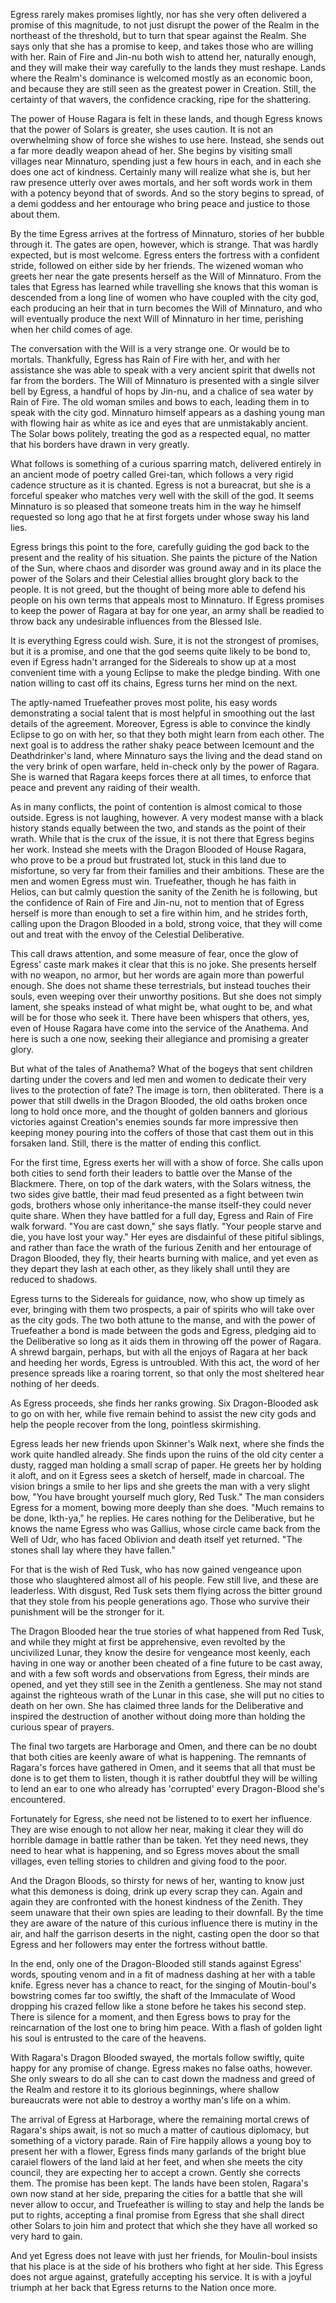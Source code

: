 Egress rarely makes promises lightly, nor has she very often delivered a promise of this magnitude, to not just disrupt the power of the Realm in the northeast of the threshold, but to turn that spear against the Realm. She says only that she has a promise to keep, and takes those who are willing with her. Rain of Fire and Jin-nu both wish to attend her, naturally enough, and they will make their way carefully to the lands they must reshape. Lands where the Realm's dominance is welcomed mostly as an economic boon, and because they are still seen as the greatest power in Creation. Still, the certainty of that wavers, the confidence cracking, ripe for the shattering.

The power of House Ragara is felt in these lands, and though Egress knows that the power of Solars is greater, she uses caution. It is not an overwhelming show of force she wishes to use here. Instead, she sends out a far more deadly weapon ahead of her. She begins by visiting small villages near Minnaturo, spending just a few hours in each, and in each she does one act of kindness. Certainly many will realize what she is, but her raw presence utterly over awes mortals, and her soft words work in them with a potency beyond that of swords. And so the story begins to spread, of a demi goddess and her entourage who bring peace and justice to those about them.

By the time Egress arrives at the fortress of Minnaturo, stories of her bubble through it. The gates are open, however, which is strange. That was hardly expected, but is most welcome. Egress enters the fortress with a confident stride, followed on either side by her friends. The wizened woman who greets her near the gate presents herself as the Will of Minnaturo. From the tales that Egress has learned while travelling she knows that this woman is descended from a long line of women who have coupled with the city god, each producing an heir that in turn becomes the Will of Minnaturo, and who will eventually produce the next Will of Minnaturo in her time, perishing when her child comes of age.

The conversation with the Will is a very strange one. Or would be to mortals. Thankfully, Egress has Rain of Fire with her, and with her assistance she was able to speak with a very ancient spirit that dwells not far from the borders. The Will of Minnaturo is presented with a single silver bell by Egress, a handful of hops by Jin-nu, and a chalice of sea water by Rain of Fire. The old woman smiles and bows to each, leading them in to speak with the city god. Minnaturo himself appears as a dashing young man with flowing hair as white as ice and eyes that are unmistakably ancient. The Solar bows politely, treating the god as a respected equal, no matter that his borders have drawn in very greatly.

What follows is something of a curious sparring match, delivered entirely in an ancient mode of poetry called Grei-tan, which follows a very rigid cadence structure as it is chanted. Egress is not a bureacrat, but she is a forceful speaker who matches very well with the skill of the god. It seems Minnaturo is so pleased that someone treats him in the way he himself requested so long ago that he at first forgets under whose sway his land lies.

Egress brings this point to the fore, carefully guiding the god back to the present and the reality of his situation. She paints the picture of the Nation of the Sun, where chaos and disorder was ground away and in its place the power of the Solars and their Celestial allies brought glory back to the people. It is not greed, but the thought of being more able to defend his people on his own terms that appeals most to Minnaturo. If Egress promises to keep the power of Ragara at bay for one year, an army shall be readied to throw back any undesirable influences from the Blessed Isle.

It is everything Egress could wish. Sure, it is not the strongest of promises, but it is a promise, and one that the god seems quite likely to be bond to, even if Egress hadn't arranged for the Sidereals to show up at a most convenient time with a young Eclipse to make the pledge binding. With one nation willing to cast off its chains, Egress turns her mind on the next.

The aptly-named Truefeather proves most polite, his easy words demonstrating a social talent that is most helpful in smoothing out the last details of the agreement. Moreover, Egress is able to convince the kindly Eclipse to go on with her, so that they both might learn from each other. The next goal is to address the rather shaky peace between Icemount and the Deathdrinker's land, where Minnaturo says the living and the dead stand on the very brink of open warfare, held in-check only by the power of Ragara. She is warned that Ragara keeps forces there at all times, to enforce that peace and prevent any raiding of their wealth.

As in many conflicts, the point of contention is almost comical to those outside. Egress is not laughing, however. A very modest manse with a black history stands equally between the two, and stands as the point of their wrath. While that is the crux of the issue, it is not there that Egress begins her work. Instead she meets with the Dragon Blooded of House Ragara, who prove to be a proud but frustrated lot, stuck in this land due to misfortune, so very far from their families and their ambitions. These are the men and women Egress must win. Truefeather, though he has faith in Helios, can but calmly question the sanity of the Zenith he is following, but the confidence of Rain of Fire and Jin-nu, not to mention that of Egress herself is more than enough to set a fire within him, and he strides forth, calling upon the Dragon Blooded in a bold, strong voice, that they will come out and treat with the envoy of the Celestial Deliberative.

This call draws attention, and some measure of fear, once the glow of Egress' caste mark makes it clear that this is no joke. She presents herself with no weapon, no armor, but her words are again more than powerful enough. She does not shame these terrestrials, but instead touches their souls, even weeping over their unworthy positions. But she does not simply lament, she speaks instead of what might be, what ought to be, and what will be for those who seek it. There have been whispers that others, yes, even of House Ragara have come into the service of the Anathema. And here is such a one now, seeking their allegiance and promising a greater glory.

But what of the tales of Anathema? What of the bogeys that sent children darting under the covers and led men and women to dedicate their very lives to the protection of fate? The image is torn, then obliterated. There is a power that still dwells in the Dragon Blooded, the old oaths broken once long to hold once more, and the thought of golden banners and glorious victories against Creation's enemies sounds far more impressive then keeping money pouring into the coffers of those that cast them out in this forsaken land. Still, there is the matter of ending this conflict.

For the first time, Egress exerts her will with a show of force. She calls upon both cities to send forth their leaders to battle over the Manse of the Blackmere. There, on top of the dark waters, with the Solars witness, the two sides give battle, their mad feud presented as a fight between twin gods, brothers whose only inheritance-the manse itself-they could never quite share. When they have battled for a full day, Egress and Rain of Fire walk forward. "You are cast down," she says flatly. "Your people starve and die, you have lost your way." Her eyes are disdainful of these pitiful siblings, and rather than face the wrath of the furious Zenith and her entourage of Dragon Blooded, they fly, their hearts burning with malice, and yet even as they depart they lash at each other, as they likely shall until they are reduced to shadows.

Egress turns to the Sidereals for guidance, now, who show up timely as ever, bringing with them two prospects, a pair of spirits who will take over as the city gods. The two both attune to the manse, and with the power of Truefeather a bond is made between the gods and Egress, pledging aid to the Deliberative so long as it aids them in throwing off the power of Ragara. A shrewd bargain, perhaps, but with all the enjoys of Ragara at her back and heeding her words, Egress is untroubled. With this act, the word of her presence spreads like a roaring torrent, so that only the most sheltered hear nothing of her deeds.

As Egress proceeds, she finds her ranks growing. Six Dragon-Blooded ask to go on with her, while five remain behind to assist the new city gods and help the people recover from the long, pointless skirmishing.

Egress leads her new friends upon Skinner's Walk next, where she finds the work quite handled already. She finds upon the ruins of the old city center a dusty, ragged man holding a small scrap of paper. He greets her by holding it aloft, and on it Egress sees a sketch of herself, made in charcoal. The vision brings a smile to her lips and she greets the man with a very slight bow, "You have brought yourself much glory, Red Tusk." The man considers Egress for a moment, bowing more deeply than she does. "Much remains to be done, Ikth-ya," he replies. He cares nothing for the Deliberative, but he knows the name Egress who was Gallius, whose circle came back from the Well of Udr, who has faced Oblivion and death itself yet returned. "The stones shall lay where they have fallen."

For that is the wish of Red Tusk, who has now gained vengeance upon those who slaughtered almost all of his people. Few still live, and these are leaderless. With disgust, Red Tusk sets them flying across the bitter ground that they stole from his people generations ago. Those who survive their punishment will be the stronger for it.

The Dragon Blooded hear the true stories of what happened from Red Tusk, and while they might at first be apprehensive, even revolted by the uncivilized Lunar, they know the desire for vengeance most keenly, each having in one way or another been cheated of a fine future to be cast away, and with a few soft words and observations from Egress, their minds are opened, and yet they still see in the Zenith a gentleness. She may not stand against the righteous wrath of the Lunar in this case, she will put no cities to death on her own. She has claimed three lands for the Deliberative and inspired the destruction of another without doing more than holding the curious spear of prayers.

The final two targets are Harborage and Omen, and there can be no doubt that both cities are keenly aware of what is happening. The remnants of Ragara's forces have gathered in Omen, and it seems that all that must be done is to get them to listen, though it is rather doubtful they will be willing to lend an ear to one who already has 'corrupted' every Dragon-Blood she's encountered.

Fortunately for Egress, she need not be listened to to exert her influence. They are wise enough to not allow her near, making it clear they will do horrible damage in battle rather than be taken. Yet they need news, they need to hear what is happening, and so Egress moves about the small villages, even telling stories to children and giving food to the poor.

And the Dragon Bloods, so thirsty for news of her, wanting to know just what this demoness is doing, drink up every scrap they can. Again and again they are confronted with the honest kindness of the Zenith. They seem unaware that their own spies are leading to their downfall. By the time they are aware of the nature of this curious influence there is mutiny in the air, and half the garrison deserts in the night, casting open the door so that Egress and her followers may enter the fortress without battle.

In the end, only one of the Dragon-Blooded still stands against Egress' words, spouting venom and in a fit of madness dashing at her with a table knife. Egress never has a chance to react, for the singing of Moutin-boul's bowstring comes far too swiftly, the shaft of the Immaculate of Wood dropping his crazed fellow like a stone before he takes his second step. There is silence for a moment, and then Egress bows to pray for the reincarnation of the lost one to bring him peace. With a flash of golden light his soul is entrusted to the care of the heavens.

With Ragara's Dragon Blooded swayed, the mortals follow swiftly, quite happy for any promise of change. Egress makes no false oaths, however. She only swears to do all she can to cast down the madness and greed of the Realm and restore it to its glorious beginnings, where shallow bureaucrats were not able to destroy a worthy man's life on a whim.

The arrival of Egress at Harborage, where the remaining mortal crews of Ragara's ships await, is not so much a matter of cautious diplomacy, but something of a victory parade. Rain of Fire happily allows a young boy to present her with a flower, Egress finds many garlands of the bright blue caraiel flowers of the land laid at her feet, and when she meets the city council, they are expecting her to accept a crown. Gently she corrects them. The promise has been kept. The lands have been stolen, Ragara's own now stand at her side, preparing the cities for a battle that she will never allow to occur, and Truefeather is willing to stay and help the lands be put to rights, accepting a final promise from Egress that she shall direct other Solars to join him and protect that which she they have all worked so very hard to gain.

And yet Egress does not leave with just her friends, for Moulin-boul insists that his place is at the side of his brothers who fight at her side. This Egress does not argue against, gratefully accepting his service. It is with a joyful triumph at her back that Egress returns to the Nation once more.